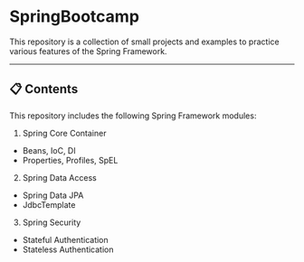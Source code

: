 # SpringBootcamp

This repository is a collection of small projects and examples to practice various features of the Spring Framework.

---

## 📋 Contents

This repository includes the following Spring Framework modules:

1. Spring Core Container
  * Beans, IoC, DI
  * Properties, Profiles, SpEL
2. Spring Data Access
  * Spring Data JPA
  * JdbcTemplate
3. Spring Security
  * Stateful Authentication
  * Stateless Authentication
